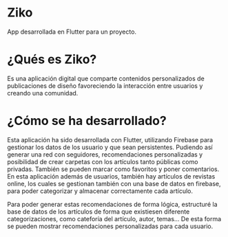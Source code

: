 # Ziko
App desarrollada en Flutter para un proyecto.

# ¿Qués es Ziko?

Es una aplicación digital que comparte contenidos personalizados de publicaciones de diseño favoreciendo la interacción entre usuarios y creando una comunidad.

# ¿Cómo se ha desarrollado?

Esta aplicación ha sido desarrollada con Flutter, utilizando Firebase para gestionar los datos de los usuario y que sean persistentes. Pudiendo así generar una red con seguidores, recomendaciones personalizadas y posibilidad de crear carpetas con los artículos tanto públicas como privadas.
También se pueden marcar como favoritos y poner comentarios.
En esta aplicación además de usuarios, también hay artículos de revistas online, los cuales se gestionan también con una base de datos en firebase, para poder categorizar y almacenar correctamente cada artículo.

Para poder generar estas recomendaciones de forma lógica, estructuré la base de datos de los artículos de forma que existiesen diferente categorizaciones, como cateforía del artículo, autor, temas... 
De esta forma se pueden mostrar recomendaciones personalizadas para cada usuario.
